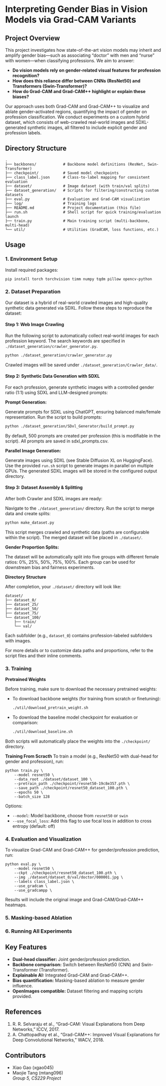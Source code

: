 # Interpreting Gender Bias in Vision Models via Grad-CAM Variants

## Project Overview

This project investigates how state-of-the-art vision models may inherit and amplify gender bias—such as associating “doctor” with men and “nurse” with women—when classifying professions. We aim to answer:  
- **Do vision models rely on gender-related visual features for profession recognition?**
- **How does this reliance differ between CNNs (ResNet50) and Transformers (Swin-Transformer)?**
- **How do Grad-CAM and Grad-CAM++ highlight or explain these biases?**

Our approach uses both Grad-CAM and Grad-CAM++ to visualize and ablate gender-activated regions, quantifying the impact of gender on profession classification. We conduct experiments on a custom hybrid dataset, which consists of web-crawled real-world images and SDXL-generated synthetic images, all filtered to include explicit gender and profession labels.

## Directory Structure

```
.
├── backbones/            # Backbone model definitions (ResNet, Swin-Transformer)
├── checkpoint/           # Saved model checkpoints
├── class_label.json      # Class-to-label mapping for consistent evaluation
├── dataset/              # Image dataset (with train/val splits)
├── dataset_generation/   # Scripts for filtering/constructing custom datasets
├── eval.py               # Evaluation and Grad-CAM visualization
├── log/                  # Training logs
├── README.md             # Project documentation (this file)
├── run.sh                # Shell script for quick training/evaluation launch
├── train.py              # Main training script (multi-backbone, multi-head)
└── util/                 # Utilities (GradCAM, loss functions, etc.)
```


## Usage

### 1. Environment Setup

Install required packages:
```bash
pip install torch torchvision timm numpy tqdm pillow opencv-python 
```

### 2. Dataset Preparation

Our dataset is a hybrid of real-world crawled images and high-quality synthetic data generated via SDXL. Follow these steps to reproduce the dataset:

#### **Step 1: Web Image Crawling**

Run the following script to automatically collect real-world images for each profession keyword.
The search keywords are specified in `./dataset_generation/crawler_generator.py`.

```bash
python ./dataset_generation/crawler_generator.py
```

Crawled images will be saved under `./dataset_generation/Crawler_data/`.

#### **Step 2: Synthetic Data Generation with SDXL**

For each profession, generate synthetic images with a controlled gender ratio (1:1) using SDXL and LLM-designed prompts:

**Prompt Generation:**

Generate prompts for SDXL using ChatGPT, ensuring balanced male/female representation.
Run the script to build prompts:

```bash
python ./dataset_generation/SDxl_Generator/build_prompt.py
```

By default, 500 prompts are created per profession (this is modifiable in the script).
All prompts are saved in sdxl_prompts.csv.

**Parallel Image Generation:**

Generate images using SDXL (see Stable Diffusion XL on HuggingFace).
Use the provided `run.sh` script to generate images in parallel on multiple GPUs.
The generated SDXL images will be stored in the configured output directory.

#### **Step 3: Dataset Assembly & Splitting**

After both Crawler and SDXL images are ready:

Navigate to the `./dataset_generation/` directory.
Run the script to merge data and create splits:

```bash
python make_dataset.py
```

This script merges crawled and synthetic data (paths are configurable within the script).
The merged dataset will be placed in `./dataset/`.

**Gender Proportion Splits:**

The dataset will be automatically split into five groups with different female ratios: 0%, 25%, 50%, 75%, 100%. Each group can be used for downstream bias and fairness experiments.

**Directory Structure**

After completion, your `./dataset/` directory will look like:

```
dataset/
├── dataset_0/
├── dataset_25/
├── dataset_50/
├── dataset_75/
└── dataset_100/
    ├── train/
    └── val/
```

Each subfolder (e.g., `dataset_0`) contains profession-labeled subfolders with images.

For more details or to customize data paths and proportions, refer to the script files and their inline comments.


### 3. Training
**Pretrained Weights**

Before training, make sure to download the necessary pretrained weights:

- To download backbone weights (for training from scratch or finetuning):

    ```bash
    ./util/download_pretrain_weight.sh
    ```

- To download the baseline model checkpoint for evaluation or comparison:

    ```bash
    ./util/download_baseline.sh
    ```

Both scripts will automatically place the weights into the `./checkpoint/` directory.

**Training From Scracth**
To train a model (e.g., ResNet50 with dual-head for gender and profession), run:
```
python train.py \
    --model resnet50 \
    --data_root ./dataset/dataset_100 \
    --pretrain_path ./checkpoint/resnet50-19c8e357.pth \
    --save_path ./checkpoint/resnet50_dataset_100.pth \
    --epochs 50 \
    --batch_size 128
```
Options:
- `--model`: Model backbone, choose from `resnet50` or `swin`
- `--use_focal_loss`: Add this flag to use focal loss in addition to cross entropy (default: off)

### 4. Evaluation and Visualization
To visualize Grad-CAM and Grad-CAM++ for gender/profession prediction, run:
```
python eval.py \
    --model resnet50 \
    --ckpt ./checkpoint/resnet50_dataset_100.pth \
    --img ./dataset/dataset_0/val/doctor/000001.jpg \
    --labels class_label.json \
    --use_gradcam \
    --use_gradcampp \
```
Results will include the original image and Grad-CAM/Grad-CAM++ heatmaps.

### 5. Masking-based Ablation

### 6. Running All Experiments

## Key Features

- **Dual-head classifier:** Joint gender/profession prediction.
- **Backbone comparison:** Switch between ResNet50 (CNN) and Swin-Transformer (Transformer).
- **Explainable AI:** Integrated Grad-CAM and Grad-CAM++.
- **Bias quantification:** Masking-based ablation to measure gender influence.
- **OpenImages compatible:** Dataset filtering and mapping scripts provided.

## References

1. R. R. Selvaraju et al., “Grad-CAM: Visual Explanations from Deep Networks,” ICCV, 2017.
2. A. Chattopadhay et al., “Grad-CAM++: Improved Visual Explanations for Deep Convolutional Networks,” WACV, 2018.

## Contributors

- Xiao Gao (xgao045)
- Maojie Tang (mtang096)  
_Group 5, CS229 Project_
